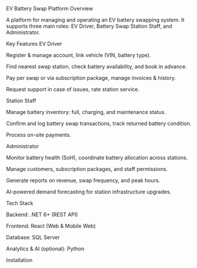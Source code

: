 EV Battery Swap Platform
Overview

A platform for managing and operating an EV battery swapping system.
It supports three main roles: EV Driver, Battery Swap Station Staff, and Administrator.

Key Features
EV Driver

Register & manage account, link vehicle (VIN, battery type).

Find nearest swap station, check battery availability, and book in advance.

Pay per swap or via subscription package, manage invoices & history.

Request support in case of issues, rate station service.

Station Staff

Manage battery inventory: full, charging, and maintenance status.

Confirm and log battery swap transactions, track returned battery condition.

Process on-site payments.

Administrator

Monitor battery health (SoH), coordinate battery allocation across stations.

Manage customers, subscription packages, and staff permissions.

Generate reports on revenue, swap frequency, and peak hours.

AI-powered demand forecasting for station infrastructure upgrades.

Tech Stack

Backend: .NET 6+ (REST API)

Frontend: React (Web & Mobile Web)

Database: SQL Server

Analytics & AI (optional): Python

Installation
